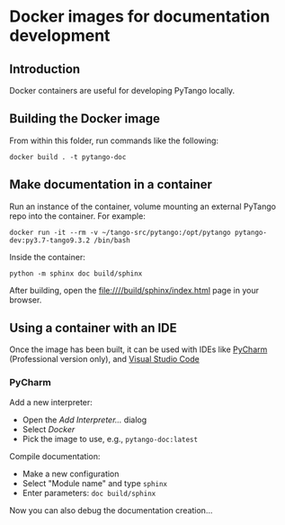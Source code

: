 # Docker images for documentation development

## Introduction

Docker containers are useful for developing PyTango locally.

## Building the Docker image

From within this folder, run commands like the following:

```shell script
docker build . -t pytango-doc
```

## Make documentation in a container

Run an instance of the container, volume mounting an external PyTango repo into the container.  For example:

```shell script
docker run -it --rm -v ~/tango-src/pytango:/opt/pytango pytango-dev:py3.7-tango9.3.2 /bin/bash
```

Inside the container:

```shell script
python -m sphinx doc build/sphinx
```

After building, open the [file:///<your-pytango-folder>/build/sphinx/index.html](file:///<your-pytango-folder>/build/sphinx/index.html) page in your browser.

## Using a container with an IDE

Once the image has been built, it can be used with IDEs like
[PyCharm](https://www.jetbrains.com/help/pycharm/using-docker-as-a-remote-interpreter.html#config-docker)
(Professional version only), and
[Visual Studio Code](https://code.visualstudio.com/docs/remote/containers)

### PyCharm

Add a new interpreter:

- Open the _Add Interpreter..._ dialog
- Select _Docker_
- Pick the image to use, e.g., `pytango-doc:latest`

Compile documentation:

- Make a new configuration
- Select "Module name" and type `sphinx`
- Enter parameters: `doc build/sphinx`

Now you can also debug the documentation creation...